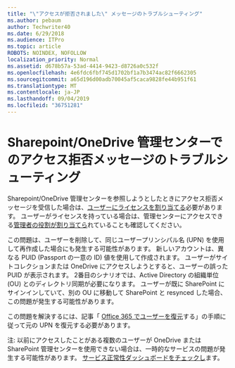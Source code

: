 ```yaml
---
title: "\"アクセスが拒否されました\" メッセージのトラブルシューティング"
ms.author: pebaum
author: Techwriter40
ms.date: 6/29/2018
ms.audience: ITPro
ms.topic: article
ROBOTS: NOINDEX, NOFOLLOW
localization_priority: Normal
ms.assetid: d678b57a-53ad-4414-9423-d8726a0c532f
ms.openlocfilehash: 4e6fdc6fbf745d1702bf1a7b3474ac82f6662305
ms.sourcegitcommit: a65d196d00adb70045af5caca9828fe44b951f61
ms.translationtype: MT
ms.contentlocale: ja-JP
ms.lasthandoff: 09/04/2019
ms.locfileid: "36751281"
---
```

# <a name="troubleshoot-access-denied-messages-in-sharepointonedrive-admin-center"></a>Sharepoint/OneDrive 管理センターでのアクセス拒否メッセージのトラブルシューティング

Sharepoint/OneDrive 管理センターを参照しようとしたときにアクセス拒否メッセージを受信した場合は、[ユーザーにライセンスを割り当てる](https://docs.microsoft.com/office365/admin/subscriptions-and-billing/assign-licenses-to-users?view=o365-worldwide&amp;tabs=One)必要があります。 ユーザーがライセンスを持っている場合は、管理センターにアクセスできる[管理者の役割が割り当てら](https://docs.microsoft.com/office365/admin/add-users/about-admin-roles?view=o365-worldwide)れていることも確認してください。

この問題は、ユーザーを削除して、同じユーザープリンシパル名 (UPN) を使用して再作成した場合にも発生する可能性があります。 新しいアカウントは、異なる PUID (Passport の一意の ID) 値を使用して作成されます。 ユーザーがサイトコレクションまたは OneDrive にアクセスしようとすると、ユーザーの誤った PUID が表示されます。 2番目のシナリオでは、Active Directory の組織単位 (OU) とのディレクトリ同期が必要になります。 ユーザーが既に SharePoint にサインインしていて、別の OU に移動して SharePoint と resynced した場合、この問題が発生する可能性があります。

この問題を解決するには、記事「 [Office 365 でユーザーを復元](https://docs.microsoft.com/office365/admin/add-users/restore-user?view=o365-worldwide)する」の手順に従って元の UPN を復元する必要があります。

注: 以前にアクセスしたことがある複数のユーザーが OneDrive または SharePoint 管理センターを使用できない場合は、一時的なサービスの問題が発生する可能性があります。  [サービス正常性ダッシュボードをチェックし](https://portal.office.com/adminportal/home#/servicehealth)ます。


